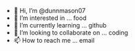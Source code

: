 - 👋 Hi, I’m @dunnmason07
- 👀 I’m interested in ... food
- 🌱 I’m currently learning ... github
- 💞️ I’m looking to collaborate on ... coding
- 📫 How to reach me ... email

<!---
dunnmason07/dunnmason07 is a ✨ special ✨ repository because its `README.md` (this file) appears on your GitHub profile.
You can click the Preview link to take a look at your changes.
---
